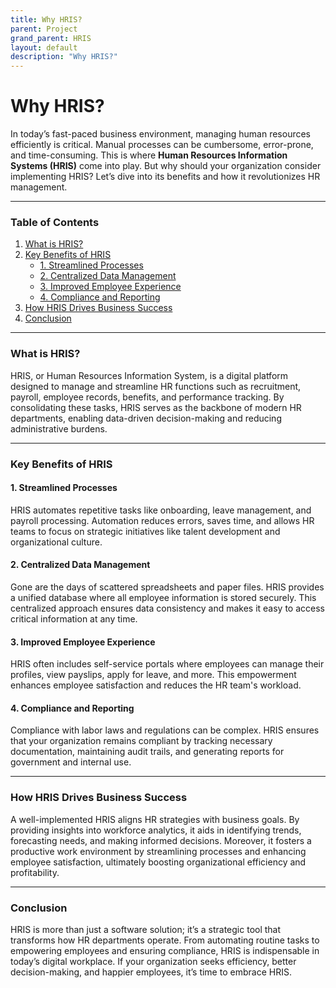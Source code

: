 ```yaml
---
title: Why HRIS?
parent: Project
grand_parent: HRIS
layout: default
description: "Why HRIS?"
---
```


# Why HRIS?

In today’s fast-paced business environment, managing human resources efficiently is critical. Manual processes can be
cumbersome, error-prone, and time-consuming. This is where **Human Resources Information Systems (HRIS)** come into
play. But why should your organization consider implementing HRIS? Let’s dive into its benefits and how it
revolutionizes HR management.

---

### Table of Contents

1. [What is HRIS?](#what-is-hris)
2. [Key Benefits of HRIS](#key-benefits-of-hris)
    - [1. Streamlined Processes](#1-streamlined-processes)
    - [2. Centralized Data Management](#2-centralized-data-management)
    - [3. Improved Employee Experience](#3-improved-employee-experience)
    - [4. Compliance and Reporting](#4-compliance-and-reporting)
3. [How HRIS Drives Business Success](#how-hris-drives-business-success)
4. [Conclusion](#conclusion)

---

### What is HRIS?

HRIS, or Human Resources Information System, is a digital platform designed to manage and streamline HR functions such
as recruitment, payroll, employee records, benefits, and performance tracking. By consolidating these tasks, HRIS serves
as the backbone of modern HR departments, enabling data-driven decision-making and reducing administrative burdens.

---

### Key Benefits of HRIS

#### 1. Streamlined Processes

HRIS automates repetitive tasks like onboarding, leave management, and payroll processing. Automation reduces errors,
saves time, and allows HR teams to focus on strategic initiatives like talent development and organizational culture.

#### 2. Centralized Data Management

Gone are the days of scattered spreadsheets and paper files. HRIS provides a unified database where all employee
information is stored securely. This centralized approach ensures data consistency and makes it easy to access critical
information at any time.

#### 3. Improved Employee Experience

HRIS often includes self-service portals where employees can manage their profiles, view payslips, apply for leave, and
more. This empowerment enhances employee satisfaction and reduces the HR team's workload.

#### 4. Compliance and Reporting

Compliance with labor laws and regulations can be complex. HRIS ensures that your organization remains compliant by
tracking necessary documentation, maintaining audit trails, and generating reports for government and internal use.

---

### How HRIS Drives Business Success

A well-implemented HRIS aligns HR strategies with business goals. By providing insights into workforce analytics, it
aids in identifying trends, forecasting needs, and making informed decisions. Moreover, it fosters a productive work
environment by streamlining processes and enhancing employee satisfaction, ultimately boosting organizational efficiency
and profitability.

---

### Conclusion

HRIS is more than just a software solution; it’s a strategic tool that transforms how HR departments operate. From
automating routine tasks to empowering employees and ensuring compliance, HRIS is indispensable in today’s digital
workplace. If your organization seeks efficiency, better decision-making, and happier employees, it’s time to embrace
HRIS.
